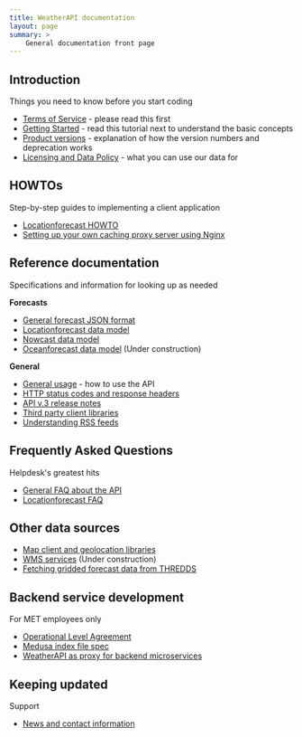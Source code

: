 ```yaml
---
title: WeatherAPI documentation
layout: page
summary: >
    General documentation front page
---
```


## Introduction

Things you need to know before you start coding

- [Terms of Service](./TermsOfService) - please read this first
- [Getting Started](./GettingStarted) - read this tutorial next to understand the basic concepts
- [Product versions](./versions) - explanation of how the version numbers and deprecation works
- [Licensing and Data Policy](./License) - what you can use our data for

## HOWTOs

Step-by-step guides to implementing a client application

- [Locationforecast HOWTO](locationforecast/HowTO)
- [Setting up your own caching proxy server using Nginx](https://github.com/havardf/locationforecast-tutorial)

## Reference documentation

Specifications and information for looking up as needed

**Forecasts**

- [General forecast JSON format](./ForecastJSON)
- [Locationforecast data model](./locationforecast/datamodel)
- [Nowcast data model](./nowcast/datamodel)
- [Oceanforecast data model](./oceanforecast/datamodel)  (Under construction)

**General**

- [General usage](./usage) - how to use the API
- [HTTP status codes and response headers](./StatusCodes)
- [API v.3 release notes](./v3relnotes)
- [Third party client libraries](./ClientLibraries)
- [Understanding RSS feeds](./RSS)

## Frequently Asked Questions

Helpdesk's greatest hits

- [General FAQ about the API](./FAQ)
- [Locationforecast FAQ](locationforecast/FAQ)

## Other data sources

- [Map client and geolocation libraries](./MapClients)
- [WMS services](./WMS)  (Under construction)
- [Fetching gridded forecast data from THREDDS](./thredds)

## Backend service development

For MET employees only

- [Operational Level Agreement](./OLA)
- [Medusa index file spec](./indexfiles)
- [WeatherAPI as proxy for backend microservices](./ProxyForBackends)

## Keeping updated

Support

- [News and contact information](./support)
